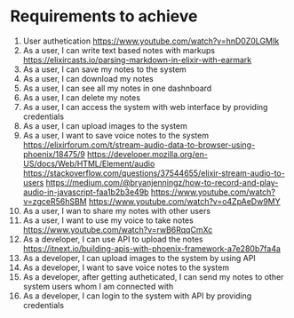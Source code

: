 # Requirements to achieve

1. User authetication
<https://www.youtube.com/watch?v=hnD0Z0LGMIk>
2. As a user, I can write text based notes with markups
<https://elixircasts.io/parsing-markdown-in-elixir-with-earmark>
3. As a user, I can save my notes to the system
3. As a user, I can download my notes
4. As a user, I can see all my notes in one dashnboard
5. As a user, I can delete my notes
6. As a user, I can access the system with web interface by providing credentials
7. As a user, I can upload images to the system
8. As a user, I want to save voice notes to the system
   <https://elixirforum.com/t/stream-audio-data-to-browser-using-phoenix/18475/9>
   <https://developer.mozilla.org/en-US/docs/Web/HTML/Element/audio>
   <https://stackoverflow.com/questions/37544655/elixir-stream-audio-to-users>
   <https://medium.com/@bryanjenningz/how-to-record-and-play-audio-in-javascript-faa1b2b3e49b>
   <https://www.youtube.com/watch?v=zgceR56hSBM>
   <https://www.youtube.com/watch?v=o4ZpAeDw9MY>
9. As a user, I wan to share my notes with other users
10. As a user, I want to use my voice to take notes
    <https://www.youtube.com/watch?v=rwB6RqqCmXc>
11. As a developer, I can use API to upload the notes
    <https://itnext.io/building-apis-with-phoenix-framework-a7e280b7fa4a>
12. As a developer, I can upload images to the system by using API
13. As a developer, I want to save voice notes to the system
14. As a developer, after getting autheticated, I can send my notes to other system users whom I am connected with
15. As a developer, I can login to the system with API by providing credentials
